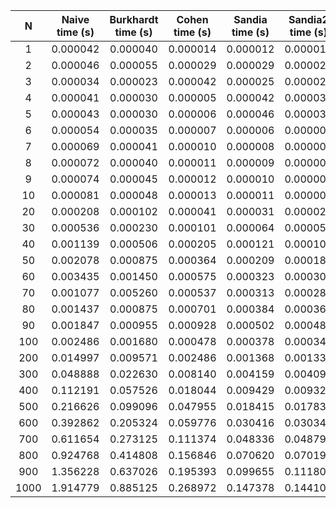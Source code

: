 | N | Naive time (s) |  Burkhardt time (s) |  Cohen time (s) |  Sandia time (s) |  Sandia2 time (s) |  SandiaDot time (s) |  SandiaDot2 time (s) | 
|:-:|:-:|:-:|:-:|:-:|:-:|:-:|:-:|
| 1 | 0.000042 | 0.000040 | 0.000014 | 0.000012 | 0.000011 | 0.000007 | 0.000003 |
| 2 | 0.000046 | 0.000055 | 0.000029 | 0.000029 | 0.000025 | 0.000015 | 0.000005 |
| 3 | 0.000034 | 0.000023 | 0.000042 | 0.000025 | 0.000026 | 0.000014 | 0.000007 |
| 4 | 0.000041 | 0.000030 | 0.000005 | 0.000042 | 0.000030 | 0.000020 | 0.000008 |
| 5 | 0.000043 | 0.000030 | 0.000006 | 0.000046 | 0.000032 | 0.000017 | 0.000009 |
| 6 | 0.000054 | 0.000035 | 0.000007 | 0.000006 | 0.000005 | 0.000020 | 0.000010 |
| 7 | 0.000069 | 0.000041 | 0.000010 | 0.000008 | 0.000007 | 0.000023 | 0.000013 |
| 8 | 0.000072 | 0.000040 | 0.000011 | 0.000009 | 0.000007 | 0.000031 | 0.000014 |
| 9 | 0.000074 | 0.000045 | 0.000012 | 0.000010 | 0.000007 | 0.000025 | 0.000016 |
| 10 | 0.000081 | 0.000048 | 0.000013 | 0.000011 | 0.000008 | 0.000027 | 0.000017 |
| 20 | 0.000208 | 0.000102 | 0.000041 | 0.000031 | 0.000022 | 0.000060 | 0.000052 |
| 30 | 0.000536 | 0.000230 | 0.000101 | 0.000064 | 0.000055 | 0.000132 | 0.000120 |
| 40 | 0.001139 | 0.000506 | 0.000205 | 0.000121 | 0.000108 | 0.000233 | 0.000123 |
| 50 | 0.002078 | 0.000875 | 0.000364 | 0.000209 | 0.000189 | 0.000317 | 0.000195 |
| 60 | 0.003435 | 0.001450 | 0.000575 | 0.000323 | 0.000306 | 0.000406 | 0.000299 |
| 70 | 0.001077 | 0.005260 | 0.000537 | 0.000313 | 0.000287 | 0.000265 | 0.000252 |
| 80 | 0.001437 | 0.000875 | 0.000701 | 0.000384 | 0.000366 | 0.000318 | 0.000296 |
| 90 | 0.001847 | 0.000955 | 0.000928 | 0.000502 | 0.000482 | 0.000460 | 0.000448 |
| 100 | 0.002486 | 0.001680 | 0.000478 | 0.000378 | 0.000343 | 0.019329 | 0.000613 |
| 200 | 0.014997 | 0.009571 | 0.002486 | 0.001368 | 0.001333 | 0.003162 | 0.003085 |
| 300 | 0.048888 | 0.022630 | 0.008140 | 0.004159 | 0.004094 | 0.011050 | 0.013250 |
| 400 | 0.112191 | 0.057526 | 0.018044 | 0.009429 | 0.009326 | 0.023827 | 0.023668 |
| 500 | 0.216626 | 0.099096 | 0.047955 | 0.018415 | 0.017831 | 0.048277 | 0.045918 |
| 600 | 0.392862 | 0.205324 | 0.059776 | 0.030416 | 0.030344 | 0.079943 | 0.076734 |
| 700 | 0.611654 | 0.273125 | 0.111374 | 0.048336 | 0.048797 | 0.124370 | 0.123299 |
| 800 | 0.924768 | 0.414808 | 0.156846 | 0.070620 | 0.070199 | 0.193960 | 0.190535 |
| 900 | 1.356228 | 0.637026 | 0.195393 | 0.099655 | 0.111806 | 0.266477 | 0.255926 |
| 1000 | 1.914779 | 0.885125 | 0.268972 | 0.147378 | 0.144102 | 0.375278 | 0.359158 |
